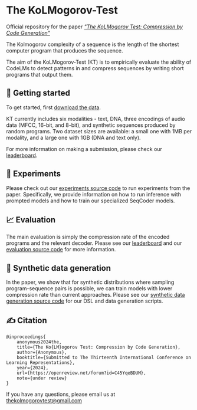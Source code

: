 # The KoLMogorov-Test

Official repository for the paper [*"The KoLMogorov Test: Compression by Code Generation"*](https://openreview.net/forum?id=C45YqeBDUM)

The Kolmogorov complexity of a sequence is the length of the shortest computer program that produces the sequence.

The aim of the KoLMogorov-Test (KT) is to empirically evaluate the ability of CodeLMs to detect patterns in and compress sequences by writing short programs that output them.

## 👋 Getting started

To get started, first [download the data](src/data).

KT currently includes six modalities - text, DNA, three encodings of audio data (MFCC, 16-bit, and 8-bit), and synthetic sequences produced by random programs. Two dataset sizes are available: a small one with 1MB per modality, and a large one with 1GB (DNA and text only).

For more information on making a submission, please check our [leaderboard](https://huggingface.co/spaces/KoLMogorov-Test/Leaderboard).

## 🧪 Experiments
Please check out our [experiments source code](src/experiments) to run experiments from the paper. Specifically, we provide information on how to run inference with prompted models and how to train our specialized SeqCoder models. 

## 📈 Evaluation
The main evaluation is simply the compression rate of the encoded programs and the relevant decoder. Please see our [leaderboard](https://huggingface.co/spaces/KoLMogorov-Test/Leaderboard) and our [evaluation source code](src/experiments/evaluation) for more information.

## 🧠 Synthetic data generation
In the paper, we show that for synthetic distributions where sampling program-sequence pairs is possible, we can train models with lower compression rate than current approaches. Please see our [synthetic data generation source code](src/synthetic_data_generation) for our DSL and data generation scripts.

## ✍️ Citation
```
@inproceedings{
    anonymous2024the,
    title={The Ko{LM}ogorov Test: Compression by Code Generation},
    author={Anonymous},
    booktitle={Submitted to The Thirteenth International Conference on Learning Representations},
    year={2024},
    url={https://openreview.net/forum?id=C45YqeBDUM},
    note={under review}
}
```

If you have any questions, please email us at [thekolmogorovtest@gmail.com](thekolmogorovtest@gmail.com)
